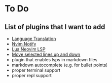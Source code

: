 # To Do

## List of plugins that I want to add

- [Language Translation](https://github.com/potamides/pantran.nvim)
- [Nvim Notify](https://github.com/rcarriga/nvim-notify)
- [Lua Neovim LSP](https://github.com/folke/lazydev.nvim)
- [Move selected lines up and down](https://github.com/kobbikobb/move-lines.nvim)
- plugin that enables lsps in markdown files
- markdown autocomplete (e.g. for bullet points)
- proper terminal support
- proper repl support
